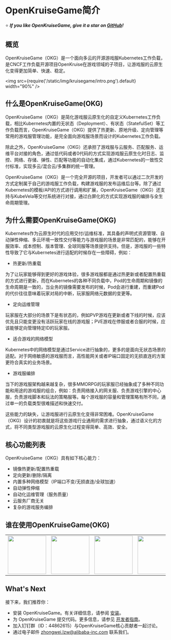 # OpenKruiseGame简介
⭐ ***If you like OpenKruiseGame, give it a star on <a target="_blank" rel="noopener noreferrer" href="https://github.com/openkruise/kruise-game">GitHub</a>!***
## 概览

OpenKruiseGame（OKG）是一个面向多云的开源游戏服Kubernetes工作负载，是CNCF工作负载开源项目OpenKruise在游戏领域的子项目，让游戏服的云原生化变得更加简单、快速、稳定。

<img src={require('/static/img/kruisegame/intro.png').default} width="90%" />

## 什么是OpenKruiseGame(OKG)
OpenKruiseGame（OKG）是简化游戏服云原生化的自定义Kubernetes工作负载，相比Kubernetes内置的无状态（Deployment）、有状态（StatefulSet）等工作负载而言，OpenKruiseGame（OKG）提供了热更新、原地升级、定向管理等常用的游戏服管理功能，是完全面向游戏服场景而设计的Kubernetes工作负载。

除此之外，OpenKruiseGame（OKG）还承担了游戏服与云服务、匹配服务、运维平台对接的角色，通过低代码或者0代码的方式实现游戏服云原生化时日志、监控、网络、存储、弹性、匹配等功能的自动化集成，通过Kubernetes的一致性交付标准，实现多云/混合云/多集群的统一管理。

OpenKruiseGame（OKG）是一个完全开源的项目，开发者可以通过二次开发的方式定制属于自己的游戏服工作负载，构建游戏服的发布运维后台等。除了通过Kubernetes的模板/API的方式进行调用和扩展，OpenKruiseGame（OKG）还支持与KubeVela等交付系统进行对接，通过白屏化的方式实现游戏服的编排与全生命周期管理。

## 为什么需要OpenKruiseGame(OKG)

Kubernetes作为云原生时代的应用交付/运维标准，其具备的声明式资源管理、自动弹性伸缩、多云环境一致性交付等能力与游戏服的场景是非常匹配的，能够在开服效率、成本控制、版本管理、全球同服等场景提供支持。但是，游戏服的一些特性导致了它与Kubernetes进行适配的时候存在一些障碍，例如：

* 热更新/热重载

为了让玩家能够得到更好的游戏体验，很多游戏服都是通过热更新或者配置热重载的方式进行更新，而在Kubernetes的各种不同负载中，Pod的生命周期和镜像的生命周期是一致的，当业务的镜像需要发布的时候，Pod会进行重建，而重建Pod的代价往往意味着玩家对局的中断，玩家服网络元数据的变更等。

* 定向运维管理

玩家服在大部分的场景下是有状态的，例如PVP游戏在更新或者下线的时候，应该优先且只能变更没有活跃玩家在线的游戏服；PVE游戏在停服或者合服的时候，应该能够定向管理特定ID的玩家服。

* 适合游戏的网络模型

Kubernetes中的网络模型是通过Service进行抽象的，更多的是面向无状态场景的适配。对于网络敏感的游戏服而言，高性能网关或者IP端口固定的无损直连的方案更符合真实的业务场景。

* 游戏服编排

当下的游戏服架构越来越复杂，很多MMORPG的玩家服已经抽象成了多种不同功能和用途的游戏服的组合，例如：负责网络接入的网关服、负责游戏引擎的中心服，负责游戏脚本和玩法的策略服等。每个游戏服的容量和管理策略有所不同，通过单一的负载类型很难描述和快速交付。

这些能力的缺失，让游戏服进行云原生化变得非常困难。OpenKruiseGame（OKG）设计的初衷就是将这些游戏行业通用的需求进行抽象，通过语义化的方式，将不同类型游戏服的云原生化过程变得简单、高效、安全。

## 核心功能列表

OpenKruiseGame（OKG）具有如下核心能力：

* 镜像热更新/配置热重载
* 定向更新/删除/隔离
* 内置多种网络模型（IP端口不变/无损直连/全球加速）
* 自动弹性伸缩
* 自动化运维管理（服务质量）
* 云服务厂商无关
* 复杂的游戏服务编排

## 谁在使用OpenKruiseGame(OKG)

<table>
    <tr style={{"border":0}}>
        <td style={{"border":0}}><center><img src={require('/static/img/kruisegame/bilibili-logo.png').default} width="120" /></center></td>
        <td style={{"border":0}}><center><img src={require('/static/img/kruisegame/hypergryph-logo.png').default} width="120" /></center></td>
        <td style={{"border":0}}><center><img src={require('/static/img/kruisegame/shangyou-logo.jpeg').default} width="120" /></center></td>
        <td style={{"border":0}}><center><img src={require('/static/img/kruisegame/guanying-logo.png').default} width="120" /></center></td>
        <td style={{"border":0}}><center><img src={require('/static/img/kruisegame/booming-logo.png').default} width="120" /></center></td>
        <td style={{"border":0}}><center><img src={require('/static/img/kruisegame/xingzhe-logo.png').default} width="120" /></center></td>
        <td style={{"border":0}}><center><img src={require('/static/img/kruisegame/wuduan-logo.png').default} width="120" /></center></td>
    </tr>
</table>

## What's Next
接下来，我们推荐你：
* 安装 OpenKruiseGame。有关详细信息，请参阅 [安装](./installation.md)。
* 为 OpenKruiseGame 提交代码。更多信息，请参见 [开发者指南](./developer-manuals/contribution.md)。
* 加入钉钉群（ID：44862615）与OpenKruiseGame核心贡献者一起讨论。
* 通过电子邮件 zhongwei.lzw@alibaba-inc.com 联系我们。


